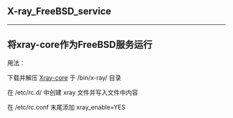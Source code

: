 ## X-ray_FreeBSD_service
***
## 将xray-core作为FreeBSD服务运行

用法：

下载并解压 [Xray-core](https://github.com/xtls/xray-core) 于 /bin/x-ray/ 目录

在 /etc/rc.d/ 中创建 xray 文件并写入文件中内容

在 /etc/rc.conf 末尾添加 xray_enable=YES
